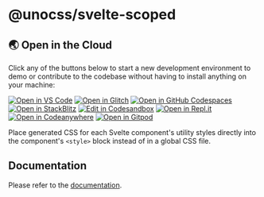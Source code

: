 # @unocss/svelte-scoped

## 🌏  Open in the Cloud 

Click any of the buttons below to start a new development environment to demo or contribute to the codebase without having to install anything on your machine:

[![Open in VS Code](https://img.shields.io/badge/Open%20in-VS%20Code-blue?logo=visualstudiocode)](https://vscode.dev/github/unocss/unocss/tree/main/examples/sveltekit-scoped)
[![Open in Glitch](https://img.shields.io/badge/Open%20in-Glitch-blue?logo=glitch)](https://glitch.com/edit/#!/import/github/unocss/unocss/tree/main/examples/sveltekit-scoped)
[![Open in GitHub Codespaces](https://github.com/codespaces/badge.svg)](https://codespaces.new/unocss/unocss/tree/main/examples/sveltekit-scoped)
[![Open in StackBlitz](https://developer.stackblitz.com/img/open_in_stackblitz.svg)](https://stackblitz.com/github/unocss/unocss/tree/main/examples/sveltekit-scoped)
[![Edit in Codesandbox](https://codesandbox.io/static/img/play-codesandbox.svg)](https://codesandbox.io/s/github/unocss/unocss/tree/main/examples/sveltekit-scoped)
[![Open in Repl.it](https://replit.com/badge/github/withastro/astro)](https://replit.com/github/unocss/unocss/tree/main/examples/sveltekit-scoped)
[![Open in Codeanywhere](https://codeanywhere.com/img/open-in-codeanywhere-btn.svg)](https://app.codeanywhere.com/#https://github.com/unocss/unocss/tree/main/examples/sveltekit-scoped)
[![Open in Gitpod](https://gitpod.io/button/open-in-gitpod.svg)](https://gitpod.io/#https://github.com/unocss/unocss/tree/main/examples/sveltekit-scoped)


Place generated CSS for each Svelte component's utility styles directly into the component's `<style>` block instead of in a global CSS file.

## Documentation

Please refer to the [documentation](https://unocss.dev/integrations/svelte-scoped).
